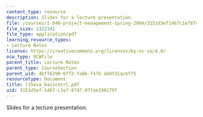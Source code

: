 ```yaml
---
content_type: resource
description: Slides for a lecture presentation.
file: /courses/1-040-project-management-spring-2004/3151d3ef1467c1e7874707fae1981797_l15eva_basicntrl.pdf
file_size: 1322341
file_type: application/pdf
learning_resource_types:
- Lecture Notes
license: https://creativecommons.org/licenses/by-nc-sa/4.0/
ocw_type: OCWFile
parent_title: Lecture Notes
parent_type: CourseSection
parent_uid: 4bff6290-6ff2-fa8b-f47b-ab0fd1acbf75
resourcetype: Document
title: l15eva_basicntrl.pdf
uid: 3151d3ef-1467-c1e7-8747-07fae1981797
---
```

Slides for a lecture presentation.